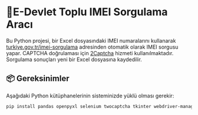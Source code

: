 # 📱E-Devlet Toplu IMEI Sorgulama Aracı

Bu Python projesi, bir Excel dosyasındaki IMEI numaralarını kullanarak [turkiye.gov.tr/imei-sorgulama](https://www.turkiye.gov.tr/imei-sorgulama) adresinden otomatik olarak IMEI sorgusu yapar. CAPTCHA doğrulaması için [2Captcha](https://2captcha.com) hizmeti kullanılmaktadır. Sorgulama sonuçları yeni bir Excel dosyasına kaydedilir.

## 📦 Gereksinimler

Aşağıdaki Python kütüphanelerinin sisteminizde yüklü olması gerekir:

```bash
pip install pandas openpyxl selenium twocaptcha tkinter webdriver-manager
